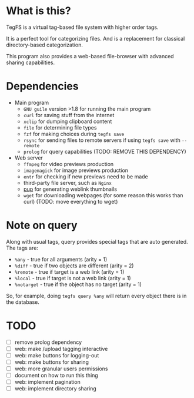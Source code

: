 
# What is this?

TegFS is a virtual tag-based file system with higher order tags.

It is a perfect tool for categorizing files.
And is a replacement for classical directory-based categorization.

This program also provides a web-based file-browser
 with advanced sharing capabilities.

# Dependencies

- Main program
  - `GNU guile` version >1.8 for running the main program
  - `curl` for saving stuff from the internet
  - `xclip` for dumping clipboard content
  - `file` for determining file types
  - `fzf` for making choices during `tegfs save`
  - `rsync` for sending files to remote servers if using `tegfs save` with `--remote`
  - `prolog` for query capabilities (TODO: REMOVE THIS DEPENDENCY)
- Web server
  - `ffmpeg` for video previews production
  - `imagemagick` for image previews production
  - `entr` for checking if new previews need to be made
  - third-party file server, such as `Nginx`
  - [pup](https://github.com/ericchiang/pup) for generating weblink thumbnails
  - `wget` for downloading webpages (for some reason this works than curl) (TODO: move everything to wget)

# Note on query

Along with usual tags,
 query provides special tags that are auto generated.
The tags are:

- `%any` - true for all arguments (arity = 1)
- `%diff` - true if two objects are different (arity = 2)
- `%remote` - true if target is a web link (arity = 1)
- `%local` - true if target is not a web link (arity = 1)
- `%notarget` - true if the object has no target (arity = 1)

So, for example, doing `tegfs query %any` will return
 every object there is in the database.

# TODO

- [ ] remove prolog dependency
- [ ] web: make /upload tagging interactive
- [ ] web: make buttons for logging-out
- [ ] web: make buttons for sharing
- [ ] web: more granular users permissions
- [ ] document on how to run this thing
- [ ] web: implement pagination
- [ ] web: implement directory sharing

